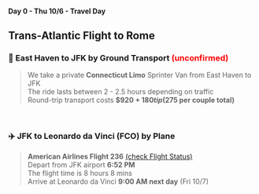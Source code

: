 #### Day 0 - Thu 10/6 - Travel Day
## **Trans-Atlantic Flight to Rome**
### 
### 🚐 East Haven to JFK by Ground Transport <span style="color:red"> **(unconfirmed)** </span>
 
> We take a private **Connecticut Limo** Sprinter Van from East Haven to JFK <br>
> The ride lasts between 2 - 2.5 hours depending on traffic <br>
> Round-trip transport costs **$920 + $180 tip ($275 per couple total)**

<br>

### ✈️ JFK to Leonardo da Vinci (FCO) by Plane
> **American Airlines Flight 236** [(check Flight Status)](https://www.aa.com/travelInformation/flights/status) <br>
> Depart from JFK airport **6:52 PM** <br>
> The flight time is 8 hours 8 mins <br>
> Arrive at Leonardo da Vinci **9:00 AM next day** (Fri 10/7) <br>

